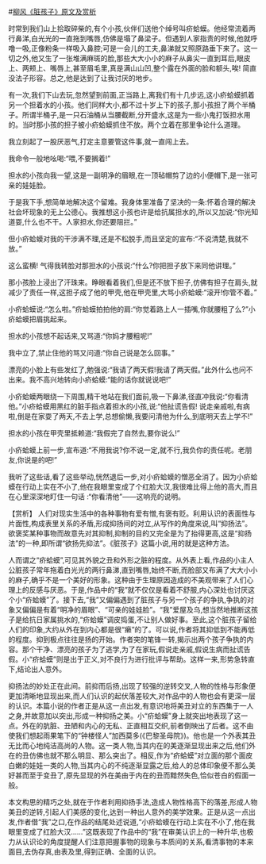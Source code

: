 #[柳风《脏孩子》原文及赏析](https://www.vrrw.net/wx/15004.html)

时常到我们山上拾取碎柴的,有个小孩,伙伴们送他个绰号叫疥蛤蟆。他经常流着两行鼻涕,白光光的一直拖到嘴唇,仿佛是塌了鼻梁子。但遇到人家指责的时候,他就呼噜一吸,正像粉条一样吸入鼻腔;可是一会儿的工夫,鼻涕就又照原路垂下来了。这一切之外,他又生了一张堆满麻斑的脸,那些大大小小的麻子从鼻尖一直到耳后,眼皮上、两颊上、嘴唇上,甚至眉毛里,真是满山山凹,整个露在外面的脸和额头,唉! 简直没法子形容。总之,他是达到了让我讨厌的地步。

有一次,我们下山去玩,忽然望到前面,正当路上,离我们有十几步远,这小疥蛤蟆抓着另一个担着水的小孩。他们同样大小,都不过十岁上下的孩子,那小孩担了两个半桶子。所谓半桶子,是一只石油桶从当腰截断,分开盛水,这是为一些小鬼打饭担水用的。当时那小孩的担子被小疥蛤蟆抓住不放。两个立着在那里争论什么道理。

我立刻起了一股厌恶气,打定主意要管这件事,就一直闯上去。

我命令一般地吆喝:“喂,不要搁着!”

担水的小孩向我一望,这是一副明净的眉眼,在一顶毡帽剪了边的小便帽下,是一张可亲的娃娃脸。

于是我下手,想简单地解决这个留难。我身体里准备了坚决的一条:怀着合理的解决社会坏现象的无上公德心。我推想这小孩也许是给抗属担水的,所以又加说:“你光知道耍,什么也不干。人家担水,你还要阻拦。”

但小疥蛤蟆对我的干涉满不理,还是不松脱手,而且坚定的宣布:“不说清楚,我就不放。”

这么蛮横! 气得我转脸对那担水的小孩说:“什么?你把担子放下来同他讲理。”

那小孩脸上浸出了汗珠来。睁眼看着我们,但是还不放下担子,仿佛有担子在肩头,就减少了责任一样,这担子成了他的甲壳,他在甲壳里,大骂小疥蛤蟆:“滚开!你管不着。”

小疥蛤蟆说:“怎么啦。”疥蛤蟆拍拍他的肩:“你觉着路上人一插嘴,你就腰粗了么?”小疥蛤蟆把眉挑起来。

担水的小孩想不起话来,又骂道:“你妈才腰粗呢!”

我中立了,禁止住他的骂又问道:“你自己说是怎么回事。”

漂亮的小脸上有些发红了,勉强说:“我请了两天假!我请了两天假。”此外什么也问不出来。我不高兴地转向小疥蛤蟆:“能的话你就说说吧!”

小疥蛤蟆两眼绕一下周围,精干地站在我们面前,吸一下鼻涕,径直冲我说:“你看清他。”小疥蛤蟆用黑红的脏手指点着担水的小孩,说:“他扯谎告假! 说走亲戚啦,有病啦,倒是在家耍了两天,不去上学,总想偷懒,我要问清他为什么,到底明天去上学不!”

担水的小孩在甲壳里抵赖道:“我假完了自然去,要你说么!”

小疥蛤蟆上前一步,宣布道:“不用我说?你不说一定,就不行,我负你的责任呢。老朋友,你说是的吧!”

我听了这些话,看了这些举动,恍然退后一步,对小疥蛤蟆的憎恶全消了。因为小疥蛤蟆在行动上实在不小了,他在我眼里变成了个红脸大汉,我很难比得上他的高大,而且在心里深深地盯住一句话 :“你看清他”——这响亮的说明。



【赏析】 人们对现实生活中的各种事物有爱有憎,有褒有贬。利用认识的表面性与片面性,构成表里关系的矛盾,形成抑扬间的对立,从写作的角度来说,叫“抑扬法”。欲褒奖某种事物而故意先对其抑制,抑制的目的又完全是为了抬得更高,这是“抑扬法”的一种,即所谓“欲扬先抑法”。《脏孩子》这篇小说,用的就是这种方法。

人而谓之“疥蛤蟆”,可见其外貌之丑和外形之脏的程度。从外表上看,作品的小主人公脏孩子常年拖着白光光的两行鼻涕,直到嘴唇,始终不断,而脸部又布满了大大小小的麻子,确乎不是一个美好的形象。这种由于生理原因造成的不美观带来了人们心理上的反感与厌恶。于是,作品中的“我”就不仅仅是看着不舒服,内心深处也讨厌这个小“疥蛤蟆”了。接下去,“我”又偏偏遇到了脏孩子与另一个孩子的争执,争执的对象又偏偏是有着“明净的眉眼”、“可亲的娃娃脸”。“我”爱屋及乌,想当然地推断这孩子是给抗日家属挑水的,“疥蛤蟆”调皮捣蛋,不让别人做好事。至此,这个脏孩子留给人们的印象,大约从外在到内心都是很“癞”的了。可以说,作者将其抑低到不能再低的程度。抑到极点往往是扬的开始。作者突的笔锋一转,揭示出两个孩子争执的内容。那个干净、漂亮的孩子为了逃学,为了在家玩,假说走亲戚,假说生病而扯谎告假。小“疥蛤蟆”则是出于正义,对不良行为进行批评与帮助。这样一来,形势急转直下,结论出人意外。

抑扬法的妙处正在此间。前抑而后扬,出现了较强的逆转交叉,人物的性格与形象便更加清晰地显现出来,而人们认识的起伏落差较大,对作品中的人物也会有更深一层的认识。本篇小说的作者正是从这一点出发,有意识地将美丑对立的东西集于一人之身,并故意加以突出,形成一种抑扬之美。小“疥蛤蟆”身上就突出地表现了这一点。外在的肮脏、丑陋和内心的无私、正直相互交织,前者倒映出了后者。这不由使我们想起雨果笔下的“钟楼怪人”加西莫多(《巴黎圣母院》)。他也是一个外表其丑无比而心地纯洁高尚的人物。这一类人物,当其内在的美逐渐显现出来之后,他们外在的丑仿佛也就不那么明显、那么突出了。相反,作为“疥蛤蟆”对立面的那个面皮白嫩的娃娃一类的人物,当其内心的不纯逐渐显露之后,给人的总体印象便不那么美好甚而至于变丑了,原先显现的外在美由于内在的丑而黯然失色,恰似苍白的假面一般。

本文构思的精巧之处,就在于作者利用抑扬手法,造成人物性格高下的落差,形成人物美丑的逆转,引起人们美感的变化,达到一种出人意外的美学效果。正是从这一点出发,作者借“我”之口,在作品的结尾处述说道,“小疥蛤蟆在行动上实在不小了,他在我眼里变成了红脸大汉……”这既表现了作品中的“我”在审美认识上的一种升华,也极力从认识论的角度提醒人们注意把握事物的现象与本质间的关系,看清事物的本来面目,去伪存真,由表及里,得到正确、全面的认识。

